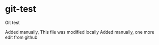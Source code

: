 # git-test
Git test

Added manually, This file was modified locally
Added manually, one more edit from github
